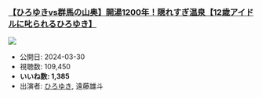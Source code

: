 ### [【ひろゆきvs群馬の山奥】開湯1200年！隠れすぎ温泉【12歳アイドルに叱られるひろゆき】](https://www.youtube.com/watch?v=rNM45dsUU4Q)
[![](https://img.youtube.com/vi/rNM45dsUU4Q/sddefault.jpg)](https://www.youtube.com/watch?v=rNM45dsUU4Q)
-   公開日: 2024-03-30
-   視聴数: 109,450
-   **いいね数: 1,385**
-   出演者: [ひろゆき](/rehacq_fan/people/ひろゆき "wikilink"), 遠藤雄斗
